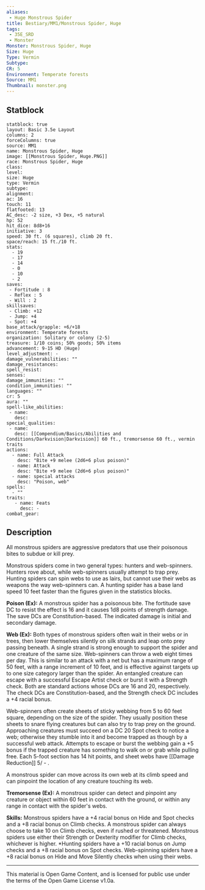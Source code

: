 ```yaml
---
aliases:
 - Huge Monstrous Spider
title: Bestiary/MM1/Monstrous Spider, Huge
tags: 
 - 35E_SRD
 - Monster
Monster: Monstrous Spider, Huge
Size: Huge
Type: Vermin
Subtype: 
CR: 5
Environnent: Temperate forests
Source: MM1
Thumbnail: monster.png
---
```


## Statblock

```statblock
statblock: true
layout: Basic 3.5e Layout
columns: 2
forceColumns: true
source: MM1 
name: Monstrous Spider, Huge
image: [[Monstrous Spider, Huge.PNG]]
race: Monstrous Spider, Huge
class: 
level: 
size: Huge
type: Vermin
subtype: 
alignment: 
ac: 16
touch: 11
flatfooted: 13
AC_desc: -2 size, +3 Dex, +5 natural
hp: 52
hit_dice: 8d8+16
initiative: 3
speed: 30 ft. (6 squares), climb 20 ft.
space/reach: 15 ft./10 ft.
stats:
  - 19
  - 17
  - 14
  - 0
  - 10
  - 2
saves:
 - Fortitude : 8
 - Reflex : 5
 - Will : 2
skillsaves:
 - Climb: +12
 - Jump: +4
 - Spot: +4
base_attack/grapple: +6/+18
environment: Temperate forests
organization: Solitary or colony (2-5)
treasure: 1/10 coins; 50% goods; 50% items
advancement: 9-15 HD (Huge)
level_adjustment: -
damage_vulnerabilities: ""
damage_resistances: 
spell_resist: 
senses: 
damage_immunities: ""
condition_immunities: ""
languages: ""
cr: 5
aura: ""
spell-like_abilities:
 - name: 
   desc: 
special_qualities:
 - name:
   desc: [[Compendium/Basics/Abilities and Conditions/Darkvision|Darkvision]] 60 ft., tremorsense 60 ft., vermin traits
actions:
  - name: Full Attack
    desc: "Bite +9 melee (2d6+6 plus poison)"
  - name: Attack
    desc: "Bite +9 melee (2d6+6 plus poison)"
  - name: special attacks
    desc: "Poison, web"
spells:
  - ""
traits:
   - name: Feats
     desc: -
combat_gear:  
```

## Description



All monstrous spiders are aggressive predators that use their poisonous bites to subdue or kill prey.

Monstrous spiders come in two general types: hunters and web-spinners. Hunters rove about, while web-spinners usually attempt to trap prey. Hunting spiders can spin webs to use as lairs, but cannot use their webs as weapons the way web-spinners can. A hunting spider has a base land speed 10 feet faster than the figures given in the statistics blocks.


**Poison (Ex):** A monstrous spider has a poisonous bite. The fortitude save DC to resist the effect is 16 and it causes 1d8 points of strength damage. The save DCs are Constitution-based. The indicated damage is initial and secondary damage.


**Web (Ex):** Both types of monstrous spiders often wait in their webs or in trees, then lower themselves silently on silk strands and leap onto prey passing beneath. A single strand is strong enough to support the spider and one creature of the same size. Web-spinners can throw a web eight times per day. This is similar to an attack with a net but has a maximum range of 50 feet, with a range increment of 10 feet, and is effective against targets up to one size category larger than the spider. An entangled creature can escape with a successful Escape Artist check or burst it with a Strength check. Both are standard actions whose DCs are 16 and 20, respectively. The check DCs are Constitution-based, and the Strength check DC includes a +4 racial bonus.

Web-spinners often create sheets of sticky webbing from 5 to 60 feet square, depending on the size of the spider. They usually position these sheets to snare flying creatures but can also try to trap prey on the ground. Approaching creatures must succeed on a DC 20 Spot check to notice a web; otherwise they stumble into it and become trapped as though by a successful web attack. Attempts to escape or burst the webbing gain a +5 bonus if the trapped creature has something to walk on or grab while pulling free. Each 5-foot section has 14 hit points, and sheet webs have [[Damage Reduction]] 5/ - .

A monstrous spider can move across its own web at its climb speed and can pinpoint the location of any creature touching its web.


**Tremorsense (Ex):** A monstrous spider can detect and pinpoint any creature or object within 60 feet in contact with the ground, or within any range in contact with the spider's webs.


**Skills:** Monstrous spiders have a +4 racial bonus on Hide and Spot checks and a +8 racial bonus on Climb checks. A monstrous spider can always choose to take 10 on Climb checks, even if rushed or threatened. Monstrous spiders use either their Strength or Dexterity modifier for Climb checks, whichever is higher. *Hunting spiders have a +10 racial bonus on Jump checks and a +8 racial bonus on Spot checks. Web-spinning spiders have a +8 racial bonus on Hide and Move Silently checks when using their webs.

---

This material is Open Game Content, and is licensed for public use under the terms of the Open Game License v1.0a.
